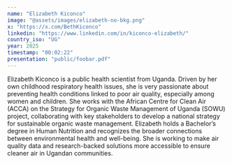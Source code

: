 ```yaml
---
name: "Elizabeth Kiconco"
image: "@assets/images/elizabeth-no-bkg.png"
x: "https://x.com/BethKiconco"
linkedin: "https://www.linkedin.com/in/kiconco-elizabeth/"
country_iso: "UG"
year: 2025
timestamp: "00:02:22"
presentation: "public/foobar.pdf"
---
```


Elizabeth Kiconco is a public health scientist from Uganda. Driven by her own childhood respiratory health issues, she is very passionate about preventing health conditions linked to poor air quality, especially among women and children. She works with the African Centre for Clean Air (ACCA) on the Strategy for Organic Waste Management of Uganda (SOWU) project, collaborating with key stakeholders to develop a national strategy for sustainable organic waste management. Elizabeth holds a Bachelor’s degree in Human Nutrition and recognizes the broader connections between environmental health and well-being. She is working to make air quality data and research-backed solutions more accessible to ensure cleaner air in Ugandan communities.
